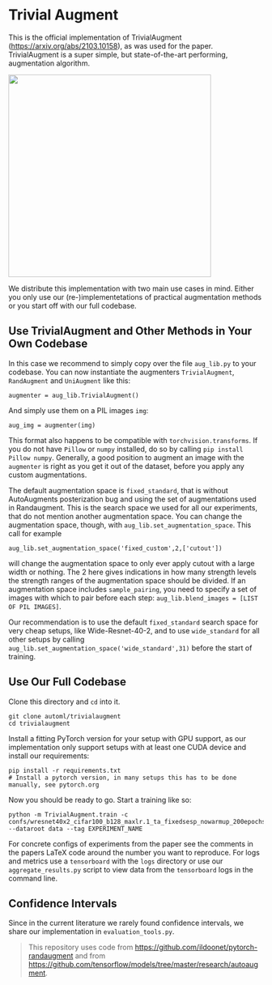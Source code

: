 

# Trivial Augment

This is the official implementation of TrivialAugment (https://arxiv.org/abs/2103.10158), as was used for the paper.
TrivialAugment is a super simple, but state-of-the-art performing, augmentation algorithm.

<img src="https://user-images.githubusercontent.com/9828297/112285487-a82f9c00-8c8a-11eb-83b7-cf3630e63c88.jpeg" width="400">

We distribute this implementation with two main use cases in mind.
Either you only use our (re-)implementetations of practical augmentation methods or you start off with our full codebase.

## Use TrivialAugment and Other Methods in Your Own Codebase
In this case we recommend to simply copy over the file `aug_lib.py` to your codebase.
You can now instantiate the augmenters `TrivialAugment`, `RandAugment` and `UniAugment` like this:
```
augmenter = aug_lib.TrivialAugment()
```
And simply use them on a PIL images `img`:
```
aug_img = augmenter(img)
```
This format also happens to be compatible with `torchvision.transforms`.
If you do not have `Pillow` or `numpy` installed, do so by calling `pip install Pillow numpy`.
Generally, a good position to augment an image with the `augmenter` is right as you get it out of the dataset, before you apply any custom augmentations.

The default augmentation space is `fixed_standard`, that is without AutoAugments posterization bug and using the set of augmentations used in Randaugment.
This is the search space we used for all our experiments, that do not mention another augmentation space.
You can change the augmentation space, though, with `aug_lib.set_augmentation_space`.
This call for example
```
aug_lib.set_augmentation_space('fixed_custom',2,['cutout'])
```
will change the augmentation space to only ever apply cutout with a large width or nothing.
The 2 here gives indications in how many strength levels the strength ranges of the augmentation space should be divided.
If an augmentation space includes `sample_pairing`, you need to specify a set of images with which to pair before each step:
`aug_lib.blend_images = [LIST OF PIL IMAGES]`. 

Our recommendation is to use the default `fixed_standard` search space for very cheap setups, like Wide-Resnet-40-2, and to use `wide_standard` for all other setups by calling `aug_lib.set_augmentation_space('wide_standard',31)` before the start of training.

## Use Our Full Codebase
Clone this directory and `cd` into it.
```
git clone automl/trivialaugment
cd trivialaugment
```
Install a fitting PyTorch version for your setup with GPU support,
as our implementation only support setups with at least one CUDA device and
install our requirements:
```
pip install -r requirements.txt
# Install a pytorch version, in many setups this has to be done manually, see pytorch.org
```

Now you should be ready to go. Start a training like so:
```
python -m TrivialAugment.train -c confs/wresnet40x2_cifar100_b128_maxlr.1_ta_fixedsesp_nowarmup_200epochs.yaml --dataroot data --tag EXPERIMENT_NAME
```
For concrete configs of experiments from the paper see the comments in the papers LaTeX code around the number you want to reproduce.
For logs and metrics use a `tensorboard` with the `logs` directory or use our `aggregate_results.py` script to view data from the `tensorboard` logs in the command line.

## Confidence Intervals
Since in the current literature we rarely found confidence intervals, we share our implementation in `evaluation_tools.py`.


> This repository uses code from https://github.com/ildoonet/pytorch-randaugment and from https://github.com/tensorflow/models/tree/master/research/autoaugment.

